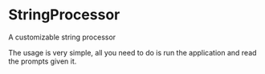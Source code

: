 # StringProcessor
A customizable string processor



The usage is very simple, all you need to do is run the application and read the prompts given it.
